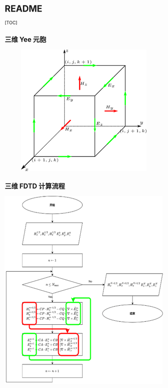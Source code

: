 # README

[TOC]

## 三维 Yee 元胞

<center>
    <img src="./Yee元胞.png" width="400">
</center>

## 三维 FDTD 计算流程

<center>
    <img src="./FDTD.png" height="600">
</center>



